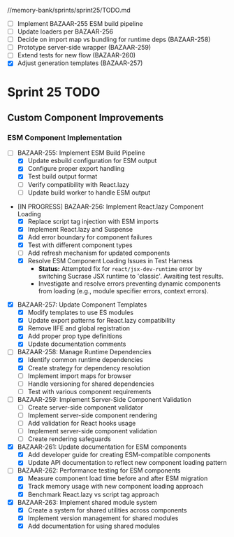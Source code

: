 //memory-bank/sprints/sprint25/TODO.md
- [ ] Implement BAZAAR-255 ESM build pipeline
- [ ] Update loaders per BAZAAR-256
- [ ] Decide on import map vs bundling for runtime deps (BAZAAR-258)
- [ ] Prototype server-side wrapper (BAZAAR-259)
- [ ] Extend tests for new flow (BAZAAR-260)
- [x] Adjust generation templates (BAZAAR-257)

# Sprint 25 TODO

## Custom Component Improvements

### ESM Component Implementation

- [ ] BAZAAR-255: Implement ESM Build Pipeline
  - [x] Update esbuild configuration for ESM output
  - [x] Configure proper export handling
  - [x] Test build output format
  - [ ] Verify compatibility with React.lazy
  - [ ] Update build worker to handle ESM output

- [IN PROGRESS] BAZAAR-256: Implement React.lazy Component Loading
  - [x] Replace script tag injection with ESM imports
  - [x] Implement React.lazy and Suspense
  - [x] Add error boundary for component failures
  - [x] Test with different component types
  - [ ] Add refresh mechanism for updated components
  - [x] Resolve ESM Component Loading Issues in Test Harness
    - **Status:** Attempted fix for `react/jsx-dev-runtime` error by switching Sucrase JSX runtime to 'classic'. Awaiting test results.
    - Investigate and resolve errors preventing dynamic components from loading (e.g., module specifier errors, context errors).

- [x] BAZAAR-257: Update Component Templates
  - [x] Modify templates to use ES modules
  - [x] Update export patterns for React.lazy compatibility
  - [x] Remove IIFE and global registration
  - [x] Add proper prop type definitions
  - [x] Update documentation comments

- [ ] BAZAAR-258: Manage Runtime Dependencies
  - [x] Identify common runtime dependencies
  - [x] Create strategy for dependency resolution
  - [ ] Implement import maps for browser
  - [ ] Handle versioning for shared dependencies
  - [ ] Test with various component requirements

- [ ] BAZAAR-259: Implement Server-Side Component Validation
  - [ ] Create server-side component validator
  - [ ] Implement server-side component rendering
  - [ ] Add validation for React hooks usage
  - [ ] Implement server-side component validation
  - [ ] Create rendering safeguards

- [x] BAZAAR-261: Update documentation for ESM components
  - [x] Add developer guide for creating ESM-compatible components
  - [x] Update API documentation to reflect new component loading pattern

- [ ] BAZAAR-262: Performance testing for ESM components
  - [x] Measure component load time before and after ESM migration
  - [x] Track memory usage with new component loading approach
  - [x] Benchmark React.lazy vs script tag approach

- [x] BAZAAR-263: Implement shared module system
  - [x] Create a system for shared utilities across components
  - [x] Implement version management for shared modules
  - [x] Add documentation for using shared modules
